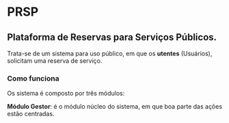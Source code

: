 # PRSP
## Plataforma de Reservas para Serviços Públicos.

Trata-se de um sistema para uso público, em que os **utentes** (Usuários), solicitam uma reserva de serviço.

### Como funciona

Os sistema é composto por três módulos:

**Módulo Gestor**: é o módulo núcleo do sistema, em que boa parte das ações estão centradas.
